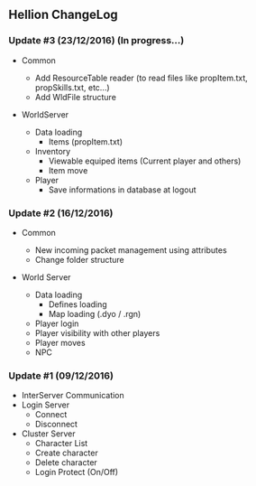 ## Hellion ChangeLog

### Update #3 (23/12/2016) (In progress...)

- Common
  - Add ResourceTable reader (to read files like propItem.txt, propSkills.txt, etc...)
  - Add WldFile structure

- WorldServer
  - Data loading
    - Items (propItem.txt)
  - Inventory
    - Viewable equiped items (Current player and others)
    - Item move
  - Player
    - Save informations in database at logout


### Update #2 (16/12/2016)


- Common
  - New incoming packet management using attributes
  - Change folder structure

- World Server
    - Data loading
        - Defines loading
        - Map loading (.dyo / .rgn)
    - Player login
    - Player visibility with other players
    - Player moves
    - NPC

### Update #1 (09/12/2016)

- InterServer Communication
- Login Server
    - Connect
    - Disconnect
- Cluster Server
    - Character List
    - Create character
    - Delete character
    - Login Protect (On/Off)
